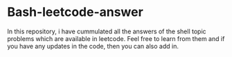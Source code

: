 # Bash-leetcode-answer

In this repository, i have cummulated all the answers of the shell topic problems which are available in leetcode. Feel free to learn from them and if you have any updates in the code, then you can also add in. 
